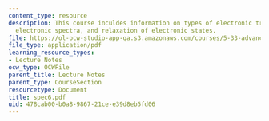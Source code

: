 ```yaml
---
content_type: resource
description: This course inculdes information on types of electronic transitions,
  electronic spectra, and relaxation of electronic states.
file: https://ol-ocw-studio-app-qa.s3.amazonaws.com/courses/5-33-advanced-chemical-experimentation-and-instrumentation-fall-2007/478cab00b0a8986721cee39d8eb5fd06_spec6.pdf
file_type: application/pdf
learning_resource_types:
- Lecture Notes
ocw_type: OCWFile
parent_title: Lecture Notes
parent_type: CourseSection
resourcetype: Document
title: spec6.pdf
uid: 478cab00-b0a8-9867-21ce-e39d8eb5fd06
---
```

